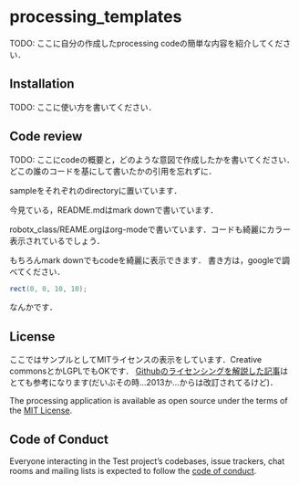 # processing_templates

TODO: ここに自分の作成したprocessing codeの簡単な内容を紹介してください．

## Installation



TODO: ここに使い方を書いてください．

## Code review

TODO: ここにcodeの概要と，どのような意図で作成したかを書いてください．
どこの誰のコードを基にして書いたかの引用を忘れずに．

sampleをそれぞれのdirectoryに置いています．

今見ている，README.mdはmark downで書いています．

robotx_class/REAME.orgはorg-modeで書いています．コードも綺麗にカラー表示されているでしょう．

もちろんmark downでもcodeを綺麗に表示できます．
書き方は，googleで調べてください．

``` java
rect(0, 0, 10, 10);
```
なんかです．

## License

ここではサンプルとしてMITライセンスの表示をしています．Creative commonsとかLGPLでもOKです．
[Githubのライセンシングを解説した記事](https://www.catch.jp/oss-license/2013/09/10/github/)は
とても参考になります(だいぶその時...2013か...からは改訂されてるけど)．

The processing application is available as open source under the terms of the [MIT License](https://opensource.org/licenses/MIT).

## Code of Conduct

Everyone interacting in the Test project’s codebases, issue trackers, chat rooms and mailing lists is expected to follow the [code of conduct](https://github.com/[USERNAME]/processing_templates/blob/master/CODE_OF_CONDUCT.md).
